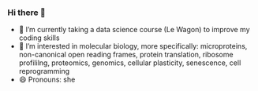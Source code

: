 ### Hi there 👋

- 🔭 I’m currently taking a data science course (Le Wagon) to improve my coding skills
- 🌱 I’m interested in molecular biology, more specifically: microproteins, non-canonical open reading frames, protein translation, ribosome profililng, proteomics, genomics, cellular plasticity, senescence, cell reprogramming
- 😄 Pronouns: she

<!--
**jfschulz/jfschulz** is a ✨ _special_ ✨ repository because its `README.md` (this file) appears on your GitHub profile.

- 🔭 I’m currently taking a data science course (Le Wagon) to improve my coding skills
- 🌱 I’m interested in molecular biology, more specifically: microproteins, non-canonical open reading frames, protein translation, ribosome profililng, proteomics, genomics, cellular plasticity, senescence, cell reprogramming
- 😄 Pronouns: she
-->
